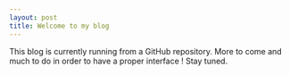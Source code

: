 ```yaml
---
layout: post
title: Welcome to my blog
---
```


This blog is currently running from a GitHub repository. More to come and much to do in order to have a proper interface ! Stay tuned.
